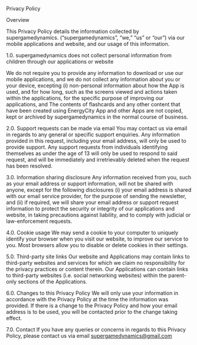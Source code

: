 Privacy Policy

Overview
    
This Privacy Policy details the information collected by supergamedynamics. (“supergamedynamics”, “we,” “us” or “our”) via our mobile applications and website, and our usage of this information.

1.0. supergamedynamics does not collect personal information from children through our applications or website
       
We do not require you to provide any information to download or use our mobile applications, and we do not collect any information about you or your device, excepting (i) non-personal information about how the App is used, and for how long, such as the screens viewed and  actions taken within the applications, for the specific purpose of improving our applications, and The contents of flashcards and any other content that have been created using EnergyCity App and other Apps are not copied, kept or archived by supergamedynamics in the normal course of business.
   
2.0. Support requests can be made via email You may contact us via email in regards to any general or specific support enquiries. Any information provided in this request, including your email address, will only be used to provide support. Any support requests from individuals identifying themselves as under the age of 13 will only be used to respond to said request, and will be immediately and irretrievably deleted when the request has been resolved. 

3.0. Information sharing disclosure 
Any information received from you, such as your email address or support information, will not be shared with anyone, except for the following disclosures (i) your email address is shared with our email service provider, for the purpose of sending the newsletter, and (ii) if required, we will share your email address or support request information to protect the security or integrity of our applications and website, in taking precautions against liability, and to comply with judicial or law-enforcement requests.

4.0. Cookie usage
We may send a cookie to your computer to uniquely identify your browser when you visit our website, to improve our service to you. Most browsers allow you to disable or delete cookies in their settings.

5.0. Third-party site links 
Our website and Applications may contain links to third-party websites and services for which we claim no responsibility for the privacy practices or content therein. Our Applications can contain links to third-party websites (i.e. social networking websites) within the parent-only sections of the Applications. 

6.0. Changes to this Privacy Policy 
We will only use your information in accordance with the Privacy Policy at the time the information was provided. If there is a change to the Privacy Policy and how your email address is to be used, you will be contacted prior to the change taking effect.

7.0. Contact 
If you have any queries or concerns in regards to this Privacy Policy, please contact us via email supergamedynamics@gmail.com 
